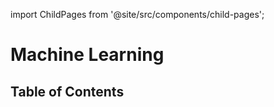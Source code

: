 import ChildPages from '@site/src/components/child-pages';

# Machine Learning

## Table of Contents

<ChildPages depth={2} />
